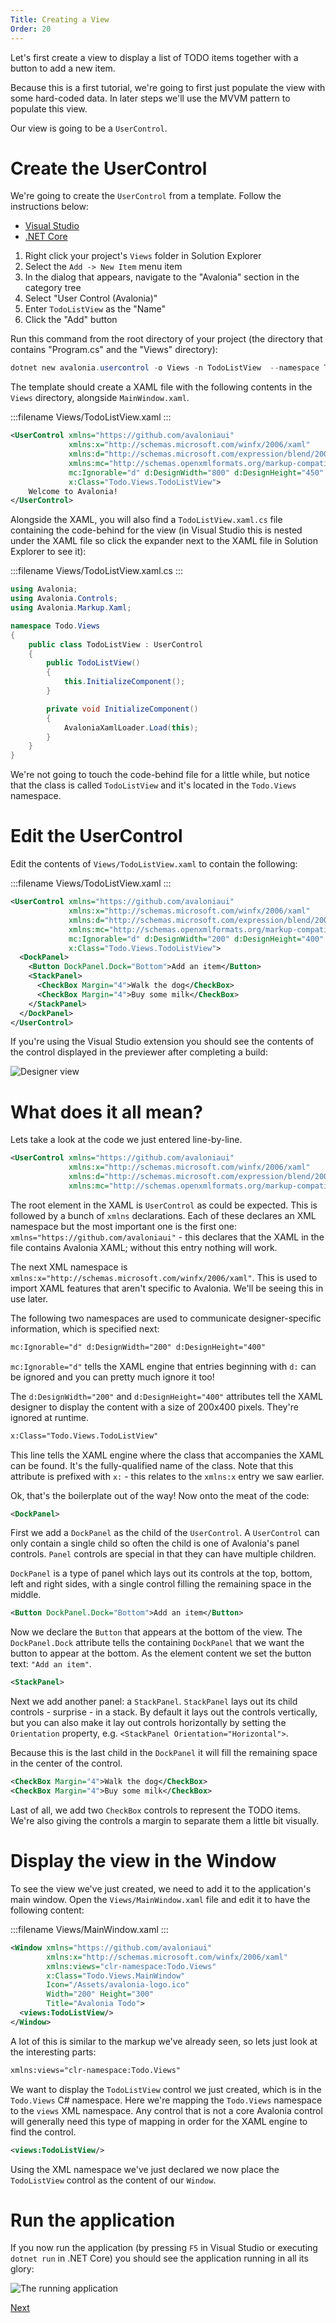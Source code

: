 ```yaml
---
Title: Creating a View
Order: 20
---
```


Let's first create a view to display a list of TODO items together with a button to add a new item.

Because this is a first tutorial, we're going to first just populate the view with some hard-coded
data. In later steps we'll use the MVVM pattern to populate this view.

Our view is going to be a `UserControl`.

# Create the UserControl

We're going to create the `UserControl` from a template. Follow the instructions below:

<ul class="nav nav-tabs platform-choice">
	<li class="active"><a  href="#vs" data-toggle="tab">Visual Studio</a></li>
	<li><a href="#netcore" data-toggle="tab">.NET Core</a></li>
</ul>

<div class="tab-content platform-choice clearfix">
  <div class="tab-pane active" id="vs">

1. Right click your project's `Views` folder in Solution Explorer
2. Select the `Add -> New Item` menu item
3. In the dialog that appears, navigate to the "Avalonia" section in the category tree
4. Select "User Control (Avalonia)"
5. Enter `TodoListView` as the "Name"
6. Click the "Add" button

  </div>
  <div class="tab-pane" id="netcore">
    Run this command from the root directory of your project (the directory that contains
    "Program.cs" and the "Views" directory):

```powershell
dotnet new avalonia.usercontrol -o Views -n TodoListView  --namespace Todo.Views
```
  </div>
</div>

The template should create a XAML file with the following contents in the `Views` directory,
alongside `MainWindow.xaml`.

:::filename
Views/TodoListView.xaml
:::
```xml
<UserControl xmlns="https://github.com/avaloniaui"
             xmlns:x="http://schemas.microsoft.com/winfx/2006/xaml"
             xmlns:d="http://schemas.microsoft.com/expression/blend/2008"
             xmlns:mc="http://schemas.openxmlformats.org/markup-compatibility/2006"
             mc:Ignorable="d" d:DesignWidth="800" d:DesignHeight="450"
             x:Class="Todo.Views.TodoListView">
    Welcome to Avalonia!
</UserControl>
```

Alongside the XAML, you will also find a `TodoListView.xaml.cs` file containing the code-behind
for the view (in Visual Studio this is nested under the XAML file so click the expander next to
the XAML file in Solution Explorer to see it):

:::filename
Views/TodoListView.xaml.cs
:::
```csharp
using Avalonia;
using Avalonia.Controls;
using Avalonia.Markup.Xaml;

namespace Todo.Views
{
    public class TodoListView : UserControl
    {
        public TodoListView()
        {
            this.InitializeComponent();
        }

        private void InitializeComponent()
        {
            AvaloniaXamlLoader.Load(this);
        }
    }
}
```

We're not going to touch the code-behind file for a little while, but notice that the class is
called `TodoListView` and it's located in the `Todo.Views` namespace.

# Edit the UserControl

Edit the contents of `Views/TodoListView.xaml` to contain the following:

:::filename
Views/TodoListView.xaml
:::
```xml
<UserControl xmlns="https://github.com/avaloniaui"
             xmlns:x="http://schemas.microsoft.com/winfx/2006/xaml"
             xmlns:d="http://schemas.microsoft.com/expression/blend/2008"
             xmlns:mc="http://schemas.openxmlformats.org/markup-compatibility/2006"
             mc:Ignorable="d" d:DesignWidth="200" d:DesignHeight="400"
             x:Class="Todo.Views.TodoListView">
  <DockPanel>
    <Button DockPanel.Dock="Bottom">Add an item</Button>
    <StackPanel>
      <CheckBox Margin="4">Walk the dog</CheckBox>
      <CheckBox Margin="4">Buy some milk</CheckBox>
    </StackPanel>
  </DockPanel>
</UserControl>
```

If you're using the Visual Studio extension you should see the contents of the control displayed
in the previewer after completing a build:

![Designer view](images/creating-a-view-todolistview.png)

# What does it all mean?

Lets take a look at the code we just entered line-by-line.

```xml
<UserControl xmlns="https://github.com/avaloniaui"
             xmlns:x="http://schemas.microsoft.com/winfx/2006/xaml"
             xmlns:d="http://schemas.microsoft.com/expression/blend/2008"
             xmlns:mc="http://schemas.openxmlformats.org/markup-compatibility/2006"
```

The root element in the XAML is `UserControl` as could be expected. This is followed by a bunch of
`xmlns` declarations. Each of these declares an XML namespace but the most important one is the
first one: `xmlns="https://github.com/avaloniaui"` - this declares that the XAML in the file
contains Avalonia XAML; without this entry nothing will work.

The next XML namespace is `xmlns:x="http://schemas.microsoft.com/winfx/2006/xaml"`. This is used to
import XAML features that aren't specific to Avalonia. We'll be seeing this in use later.

The following two namespaces are used to communicate designer-specific information, which is
specified next:

```xml
mc:Ignorable="d" d:DesignWidth="200" d:DesignHeight="400"
```

`mc:Ignorable="d"` tells the XAML engine that entries beginning with `d:` can be ignored and you can
pretty much ignore it too!

The `d:DesignWidth="200"` and `d:DesignHeight="400"` attributes tell the XAML designer to display
the content with a size of 200x400 pixels. They're ignored at runtime.

```xml
x:Class="Todo.Views.TodoListView"
```

This line tells the XAML engine where the class that accompanies the XAML can be found. It's the
fully-qualified name of the class. Note that this attribute is prefixed with `x:` - this relates
to the `xmlns:x` entry we saw earlier.

Ok, that's the boilerplate out of the way! Now onto the meat of the code:


```xml
<DockPanel>
```

First we add a `DockPanel` as the child of the `UserControl`. A `UserControl` can only contain a
single child so often the child is one of Avalonia's panel controls. `Panel` controls are special
in that they can have multiple children.

`DockPanel` is a type of panel which lays out its controls at the top, bottom, left and right sides,
with a single control filling the remaining space in the middle.

```xml
<Button DockPanel.Dock="Bottom">Add an item</Button>
```

Now we declare the `Button` that appears at the bottom of the view. The `DockPanel.Dock` attribute
tells the containing `DockPanel` that we want the button to appear at the bottom. As the element
content we set the button text: `"Add an item"`.

```xml
<StackPanel>
```

Next we add another panel: a `StackPanel`. `StackPanel` lays out its child controls - surprise - in
a stack. By default it lays out the controls vertically, but you can also make it lay out controls
horizontally by setting the `Orientation` property, e.g. `<StackPanel Orientation="Horizontal">`.

Because this is the last child in the `DockPanel` it will fill the remaining space in the center
of the control.

```xml
<CheckBox Margin="4">Walk the dog</CheckBox>
<CheckBox Margin="4">Buy some milk</CheckBox>
```

Last of all, we add two `CheckBox` controls to represent the TODO items. We're also giving the
controls a margin to separate them a little bit visually.

# Display the view in the Window

To see the view we've just created, we need to add it to the application's main window. Open the
`Views/MainWindow.xaml` file and edit it to have the following content:

:::filename
Views/MainWindow.xaml
:::
```xml
<Window xmlns="https://github.com/avaloniaui"
        xmlns:x="http://schemas.microsoft.com/winfx/2006/xaml"
        xmlns:views="clr-namespace:Todo.Views"
        x:Class="Todo.Views.MainWindow"
        Icon="/Assets/avalonia-logo.ico"
        Width="200" Height="300"
        Title="Avalonia Todo">
  <views:TodoListView/>
</Window>
```

A lot of this is similar to the markup we've already seen, so lets just look at the interesting
parts:

```xml
xmlns:views="clr-namespace:Todo.Views"
```

We want to display the `TodoListView` control we just created, which is in the `Todo.Views` C#
namespace. Here we're mapping the `Todo.Views` namespace to the `views` XML namespace. Any control
that is not a core Avalonia control will generally need this type of mapping in order for the XAML
engine to find the control.

```xml
<views:TodoListView/>
```

Using the XML namespace we've just declared we now place the `TodoListView` control as the content
of our `Window`.

# Run the application

If you now run the application (by pressing `F5` in Visual Studio or executing `dotnet run` in .NET
Core) you should see the application running in all its glory:

![The running application](images/creating-a-view-run.png)

<a class="btn btn-primary" role="button" href="creating-model-viewmodel">
    Next
</a>

